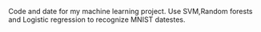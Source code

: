 Code and date for my machine learning project.
Use SVM,Random forests and Logistic regression to recognize MNIST datestes.
